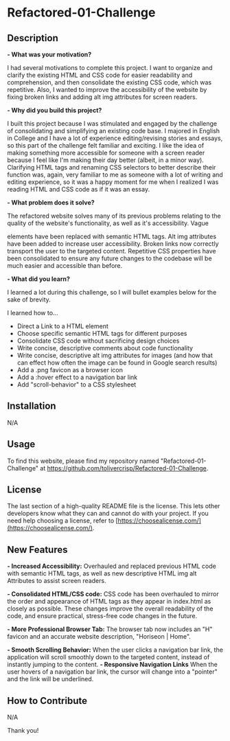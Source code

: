 # Refactored-01-Challenge

## Description

**- What was your motivation?**

I had several motivations to complete this project. I want to organize and clarify the existing HTML and CSS code for easier readability and comprehension, and then consolidate the existing CSS code, which was repetitive. Also, I wanted to improve the accessibility of the website by fixing broken links and adding alt img attributes for screen readers.



**- Why did you build this project?**

I built this project because I was stimulated and engaged by the challenge of consolidating and simplifying an existing code base. I majored in English in College and I have a lot of experience editing/revising stories and essays, so this part of the challenge felt familiar and exciting. I like the idea of making something more accessible for someone with a screen reader because I feel like I'm making their day better (albeit, in a minor way). Clarifying HTML tags and renaming CSS selectors to better describe their function was, again, very familiar to me as someone with a lot of writing and editing experience, so it was a happy moment for me when I realized I was reading HTML and CSS code as if it was an essay.


**- What problem does it solve?**

The refactored website solves many of its previous problems relating to the quality of the website's functionality, as well as it's accessibility. Vague <div> elements have been replaced with semantic HTML tags. Alt img attributes have been added to increase user accessibility. Broken links now correctly transport the user to the targeted content. Repetitive CSS properties have been consolidated to ensure any future changes to the codebase will be much easier and accessible than before.


**- What did you learn?**

I learned a lot during this challenge, so I will bullet examples below for the sake of brevity.

I learned how to...

- Direct a Link to a HTML element
- Choose specific semantic HTML tags for different purposes
- Consolidate CSS code without sacrificing design choices
- Write concise, descriptive comments about code functionality
- Write concise, descriptive alt img attributes for images (and how that can effect how often the image can be found in Google search results)
- Add a .png favicon as a browser icon
- Add a :hover effect to a navigation bar link
- Add "scroll-behavior" to a CSS stylesheet


## Installation

N/A

## Usage

To find this website, please find my repository named "Refactored-01-Challenge" at https://github.com/tolivercrisp/Refactored-01-Challenge.

## License

The last section of a high-quality README file is the license. This lets other developers know what they can and cannot do with your project. If you need help choosing a license, refer to [https://choosealicense.com/](https://choosealicense.com/).


## New Features

**- Increased Accessibility:**  Overhauled and replaced previous HTML code with semantic HTML tags, as well as new descriptive HTML img alt Attributes to assist screen readers.

**- Consolidated HTML/CSS code:** CSS code has been overhauled to mirror the order and appearance of HTML tags as they appear in index.html as closely as possible. These changes improve the overall readability of the code, and ensure practical, stress-free code changes in the future.

**- More Professional Browser Tab:**  The browser tab now includes an "H" favicon and an accurate website description, "Horiseon | Home".

**- Smooth Scrolling Behavior:** When the user clicks a navigation bar link, the application will scroll smoothly down to the targeted content, instead of instantly jumping to the content.
**- Responsive Navigation Links** When the user hovers of a navigation bar link, the cursor will change into a "pointer" and the link will be underlined.

## How to Contribute

N/A


Thank you!
